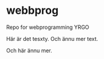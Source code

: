 # webbprog
Repo for webprogramming YRGO

Här är det tesxty. Och ännu mer text. 


Och här ännu mer.
